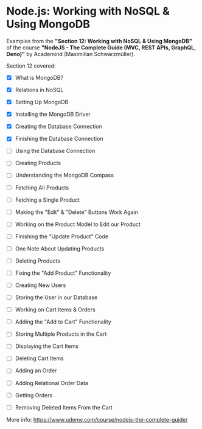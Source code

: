 # Node.js: Working with NoSQL & Using MongoDB

Examples from the **"Section 12: Working with NoSQL & Using MongoDB"** of the course **"NodeJS - The Complete Guide (MVC, REST APIs, GraphQL, Deno)"** by Academind (Maximilian Schwarzmüller).

Section 12 covered:

- [x] What is MongoDB?
- [x] Relations in NoSQL
- [x] Setting Up MongoDB
- [x] Installing the MongoDB Driver
- [x] Creating the Database Connection
- [x] Finishing the Database Connection
- [ ] Using the Database Connection
- [ ] Creating Products
- [ ] Understanding the MongoDB Compass
- [ ] Fetching All Products
- [ ] Fetching a Single Product
- [ ] Making the "Edit" & "Delete" Buttons Work Again
- [ ] Working on the Product Model to Edit our Product
- [ ] Finishing the "Update Product" Code
- [ ] One Note About Updating Products
- [ ] Deleting Products
- [ ] Fixing the "Add Product" Functionality
- [ ] Creating New Users
- [ ] Storing the User in our Database
- [ ] Working on Cart Items & Orders
- [ ] Adding the "Add to Cart" Functionality
- [ ] Storing Multiple Products in the Cart
- [ ] Displaying the Cart Items
- [ ] Deleting Cart Items
- [ ] Adding an Order
- [ ] Adding Relational Order Data
- [ ] Getting Orders
- [ ] Removing Deleted Items From the Cart



More info: https://www.udemy.com/course/nodejs-the-complete-guide/
